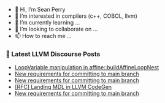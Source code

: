 - 👋 Hi, I’m Sean Perry
- 👀 I’m interested in compilers (c++, COBOL, llvm)
- 🌱 I’m currently learning ...
- 💞️ I’m looking to collaborate on ...
- 📫 How to reach me ...

<!---
s66perry/s66perry is a ✨ special ✨ repository because its `README.md` (this file) appears on your GitHub profile.
You can click the Preview link to take a look at your changes.
--->
### 📕 Latest LLVM Discourse Posts

<!-- DISCOURSE-LLVM:START -->
- [LoopVariable manipulation in affine::buildAffineLoopNest](https://discourse.llvm.org/t/loopvariable-manipulation-in-affine-buildaffineloopnest/76536#post_1)
- [New requirements for committing to main branch](https://discourse.llvm.org/t/new-requirements-for-committing-to-main-branch/76530?page=2#post_22)
- [New requirements for committing to main branch](https://discourse.llvm.org/t/new-requirements-for-committing-to-main-branch/76530?page=2#post_21)
- [[RFC] Landing MDL in LLVM CodeGen](https://discourse.llvm.org/t/rfc-landing-mdl-in-llvm-codegen/76507#post_14)
- [New requirements for committing to main branch](https://discourse.llvm.org/t/new-requirements-for-committing-to-main-branch/76530#post_20)
<!-- DISCOURSE-LLVM:END -->
